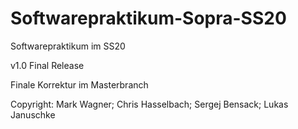 # Softwarepraktikum-Sopra-SS20
Softwarepraktikum im SS20

v1.0 Final Release

Finale Korrektur im Masterbranch

Copyright:
Mark Wagner;
Chris Hasselbach;
Sergej Bensack;
Lukas Januschke
